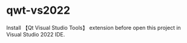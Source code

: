 ﻿# qwt-vs2022
Install 【Qt Visual Studio Tools】 extension before open this project in Visual Studio 2022 IDE.
